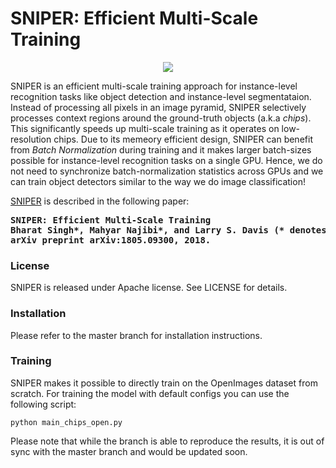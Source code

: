 # SNIPER: Efficient Multi-Scale Training

<p align="center">
<img src="https://github.com/mahyarnajibi/SNIPER/blob/master/data/demo/readme_figs/sniper.gif" />
 </p>

SNIPER is an efficient multi-scale training approach for instance-level recognition tasks like object detection and instance-level segmentataion. 
Instead of processing all pixels in an image pyramid, SNIPER selectively processes context regions around the ground-truth objects (a.k.a *chips*).
This significantly speeds up multi-scale training as it operates on low-resolution chips. 
Due to its memeory efficient design, SNIPER can benefit from *Batch Normalization* during training and it makes larger batch-sizes possible for instance-level recognition tasks on a single GPU. Hence, we do not need to synchronize batch-normalization statistics across GPUs and we can train object detectors similar to the way we do image classification!

[SNIPER](https://arxiv.org/abs/1805.09300) is described in the following paper:
<pre>
<b>SNIPER: Efficient Multi-Scale Training</b>
<b>Bharat Singh*, Mahyar Najibi*, and Larry S. Davis (* denotes equal contribution)</b>
<b>arXiv preprint arXiv:1805.09300, 2018.</b>
</pre>


### License
SNIPER is released under Apache license. See LICENSE for details.


### Installation
Please refer to the master branch for installation instructions.
<a name="demo"> </a>

### Training
SNIPER makes it possible to directly train on the OpenImages dataset from scratch. For training the model with default configs you can use the following script:
```
python main_chips_open.py
```

Please note that while the branch is able to reproduce the results, it is out of sync with the master branch and would be updated soon.
